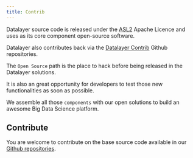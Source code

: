 ```yaml
---
title: Contrib
---
```


Datalayer source code is released under the [ASL2](https://www.apache.org/licenses/LICENSE-2.0) Apache Licence and uses as its core component open-source software.

Datalayer also contributes back via the [Datalayer Contrib](https://github.com/datalayer-contrib) Github repositories.

The `Open Source` path is the place to hack before being released in the Datalayer solutions.

It is also an great opportunity for developers to test those new functionalities as soon as possible.

We assemble all those `components` with our open solutions to build an awesome Big Data Science platform.

## Contribute

You are welcome to contribute on the base source code available in our [Github repositories](https://github.com/datalayer).
